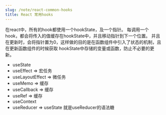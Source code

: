 ```yaml
---
slug: /note/react-common-hooks
title: React 常用hooks
---
```

在react中，所有的hook都使用一个hookState，及一个指针。
每调用一个hook，都会将传入的值缓存在hookState中，并且移动指针到下一个位置。
并且在更新时，会将指针置为0，这样做的目的是在函数组件中引入了状态的机制，且在更新函数组件的时候获取 hookState中存储的变量或函数，防止不必要的更新。

- useState
- useEffect => 宏任务
- useLayoutEffect => 微任务
- useMemo => 缓存
- useCallback => 缓存
- useRef => 缓存
- useContext
- useReducer => useState 就是useReducer的语法糖

